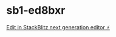 # sb1-ed8bxr

[Edit in StackBlitz next generation editor ⚡️](https://stackblitz.com/~/github.com/jamilm/sb1-ed8bxr)